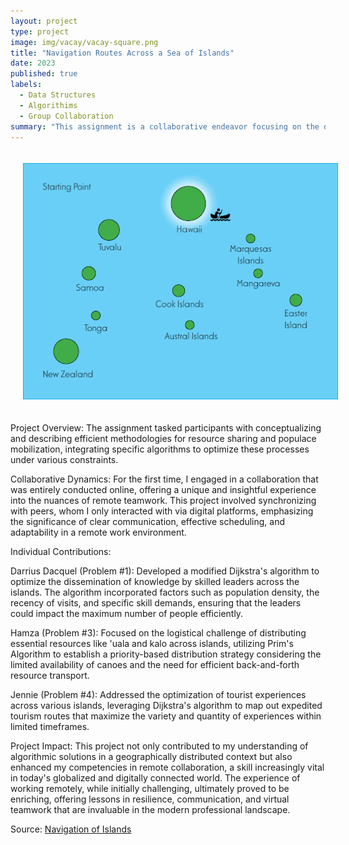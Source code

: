 ```yaml
---
layout: project
type: project
image: img/vacay/vacay-square.png
title: "Navigation Routes Across a Sea of Islands"
date: 2023
published: true
labels:
  - Data Structures
  - Algorithims
  - Group Collaboration
summary: "This assignment is a collaborative endeavor focusing on the distribution and circulation of resources and people among a network of interconnected islands that my group created in Algorithims class."
---
```


<div style="text-align: center;">
    <img class="img-fluid" src="../img/Poly.gif" style="margin: 20px;">
</div>

Project Overview:
The assignment tasked participants with conceptualizing and describing efficient methodologies for resource sharing and populace mobilization, integrating specific algorithms to optimize these processes under various constraints.

Collaborative Dynamics:
For the first time, I engaged in a collaboration that was entirely conducted online, offering a unique and insightful experience into the nuances of remote teamwork. This project involved synchronizing with peers, whom I only interacted with via digital platforms, emphasizing the significance of clear communication, effective scheduling, and adaptability in a remote work environment.

Individual Contributions:

Darrius Dacquel (Problem #1): Developed a modified Dijkstra's algorithm to optimize the dissemination of knowledge by skilled leaders across the islands. The algorithm incorporated factors such as population density, the recency of visits, and specific skill demands, ensuring that the leaders could impact the maximum number of people efficiently.

Hamza (Problem #3): Focused on the logistical challenge of distributing essential resources like 'uala and kalo across islands, utilizing Prim's Algorithm to establish a priority-based distribution strategy considering the limited availability of canoes and the need for efficient back-and-forth resource transport.

Jennie (Problem #4): Addressed the optimization of tourist experiences across various islands, leveraging Dijkstra's algorithm to map out expedited tourism routes that maximize the variety and quantity of experiences within limited timeframes.

Project Impact:
This project not only contributed to my understanding of algorithmic solutions in a geographically distributed context but also enhanced my competencies in remote collaboration, a skill increasingly vital in today's globalized and digitally connected world. The experience of working remotely, while initially challenging, ultimately proved to be enriching, offering lessons in resilience, communication, and virtual teamwork that are invaluable in the modern professional landscape.
 
Source: <a href="[https://docs.google.com/document/d/1b dCteYYMJKE2vIWruI7PH97UcfcMyS3XB_EwtmqUjk/edit](https://docs.google.com/document/d/1b-dCteYYMJKE2vIWruI7PH97UcfcMyS3XB_EwtmqUjk/edit?usp=sharing](https://docs.google.com/document/d/1b-dCteYYMJKE2vIWruI7PH97UcfcMyS3XB_EwtmqUjk/edit#heading=h.aixeg2abjke6)">Navigation of Islands</a>
